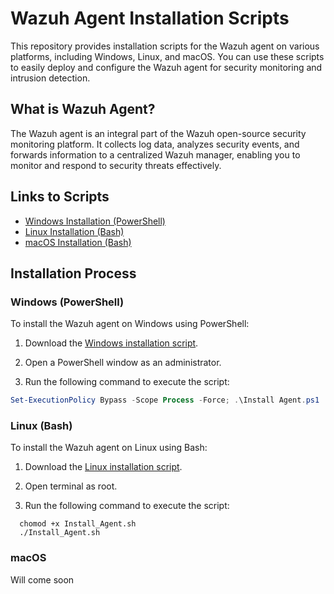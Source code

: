 # Wazuh Agent Installation Scripts

This repository provides installation scripts for the Wazuh agent on various platforms, including Windows, Linux, and macOS. You can use these scripts to easily deploy and configure the Wazuh agent for security monitoring and intrusion detection.

## What is Wazuh Agent?

The Wazuh agent is an integral part of the Wazuh open-source security monitoring platform. It collects log data, analyzes security events, and forwards information to a centralized Wazuh manager, enabling you to monitor and respond to security threats effectively.

## Links to Scripts

- [Windows Installation (PowerShell)](Windows/)
- [Linux Installation (Bash)](Linux/)
- [macOS Installation (Bash)](macOS/)

## Installation Process

### Windows (PowerShell)

To install the Wazuh agent on Windows using PowerShell:

1. Download the [Windows installation script](Windows/).

2. Open a PowerShell window as an administrator.

3. Run the following command to execute the script:

```powershell
Set-ExecutionPolicy Bypass -Scope Process -Force; .\Install Agent.ps1

```
### Linux (Bash)

To install the Wazuh agent on Linux using Bash:

1. Download the [Linux installation script](Linux/).

2. Open terminal as root.

3. Run the following command to execute the script:
   
```Shell
  chomod +x Install_Agent.sh
  ./Install_Agent.sh
```

### macOS

Will come soon
